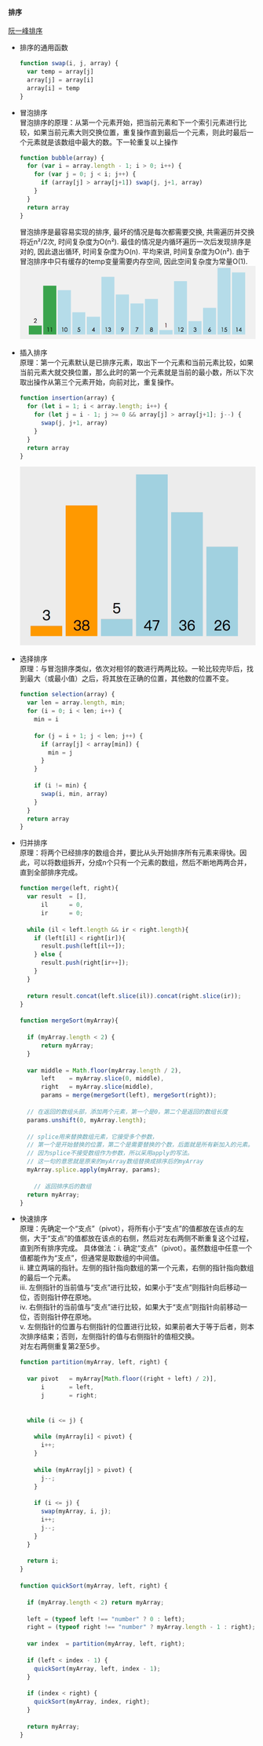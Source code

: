 #### 排序
  [阮一峰排序](https://javascript.ruanyifeng.com/library/sorting.html#toc12)

* 排序的通用函数  
  ```javascript
  function swap(i, j, array) {
    var temp = array[j]
    array[j] = array[i]
    array[i] = temp
  }
  ```

* 冒泡排序  
  冒泡排序的原理：从第一个元素开始，把当前元素和下一个索引元素进行比较，如果当前元素大则交换位置，重复操作直到最后一个元素，则此时最后一个元素就是该数组中最大的数。下一轮重复以上操作
  ```javascript
  function bubble(array) {
    for (var i = array.length - 1; i > 0; i++) {
      for (var j = 0; j < i; j++) {
        if (array[j] > array[j+1]) swap(j, j+1, array)
      }
    }
    return array
  }
  ```
  冒泡排序是最容易实现的排序, 最坏的情况是每次都需要交换, 共需遍历并交换将近n²/2次, 时间复杂度为O(n²). 最佳的情况是内循环遍历一次后发现排序是对的, 因此退出循环, 时间复杂度为O(n). 平均来讲, 时间复杂度为O(n²). 由于冒泡排序中只有缓存的temp变量需要内存空间, 因此空间复杂度为常量O(1).
  ![bubble](./image/bubble.gif?raw=true '冒泡排序')


* 插入排序  
  原理：第一个元素默认是已排序元素，取出下一个元素和当前元素比较，如果当前元素大就交换位置，那么此时的第一个元素就是当前的最小数，所以下次取出操作从第三个元素开始，向前对比，重复操作。
  ```javascript
  function insertion(array) {
    for (let i = 1; i < array.length; i++) {
      for (let j = i - 1; j >= 0 && array[j] > array[j+1]; j--) {
        swap(j, j+1, array)
      }
    }
    return array
  }
  ```
  ![insertion](./image/insertion.gif?raw=true '插入排序')

* 选择排序  
  原理：与冒泡排序类似，依次对相邻的数进行两两比较。一轮比较完毕后，找到最大（或最小值）之后，将其放在正确的位置，其他数的位置不变。
  ```javascript
  function selection(array) {
    var len = array.length, min;
    for (i = 0; i < len; i++) {
      min = i

      for (j = i + 1; j < len; j++) {
        if (array[j] < array[min]) {
          min = j
        }
      }

      if (i != min) {
        swap(i, min, array)
      }
    }
    return array
  }
  ```

* 归并排序  
  原理：将两个已经排序的数组合并，要比从头开始排序所有元素来得快。因此，可以将数组拆开，分成n个只有一个元素的数组，然后不断地两两合并，直到全部排序完成。
  ```javascript
  function merge(left, right){
    var result  = [],
        il      = 0,
        ir      = 0;

    while (il < left.length && ir < right.length){
      if (left[il] < right[ir]){
        result.push(left[il++]);
      } else {
        result.push(right[ir++]);
      }
    }

    return result.concat(left.slice(il)).concat(right.slice(ir));
  }

  function mergeSort(myArray){

    if (myArray.length < 2) {
        return myArray;
    }

    var middle = Math.floor(myArray.length / 2),
        left    = myArray.slice(0, middle),
        right   = myArray.slice(middle),
        params = merge(mergeSort(left), mergeSort(right));
    
    // 在返回的数组头部，添加两个元素，第一个是0，第二个是返回的数组长度
    params.unshift(0, myArray.length);

    // splice用来替换数组元素，它接受多个参数，
    // 第一个是开始替换的位置，第二个是需要替换的个数，后面就是所有新加入的元素。
    // 因为splice不接受数组作为参数，所以采用apply的写法。
    // 这一句的意思就是原来的myArray数组替换成排序后的myArray
    myArray.splice.apply(myArray, params);

	  // 返回排序后的数组
    return myArray;
  }
  ```

* 快速排序  
  原理：先确定一个“支点”（pivot），将所有小于“支点”的值都放在该点的左侧，大于“支点”的值都放在该点的右侧，然后对左右两侧不断重复这个过程，直到所有排序完成。
  具体做法：i. 确定“支点”（pivot）。虽然数组中任意一个值都能作为“支点”，但通常是取数组的中间值。   
  ii. 建立两端的指针。左侧的指针指向数组的第一个元素，右侧的指针指向数组的最后一个元素。  
  iii. 左侧指针的当前值与“支点”进行比较，如果小于“支点”则指针向后移动一位，否则指针停在原地。  
  iv. 右侧指针的当前值与“支点”进行比较，如果大于“支点”则指针向前移动一位，否则指针停在原地。  
  v. 左侧指针的位置与右侧指针的位置进行比较，如果前者大于等于后者，则本次排序结束；否则，左侧指针的值与右侧指针的值相交换。  
  对左右两侧重复第2至5步。
  ```javascript
  function partition(myArray, left, right) {

    var pivot   = myArray[Math.floor((right + left) / 2)],
        i       = left,
        j       = right;


    while (i <= j) {

      while (myArray[i] < pivot) {
        i++;
      }

      while (myArray[j] > pivot) {
        j--;
      }

      if (i <= j) {
        swap(myArray, i, j);
        i++;
        j--;
      }
    }

    return i;
  }

  function quickSort(myArray, left, right) {

    if (myArray.length < 2) return myArray;

    left = (typeof left !== "number" ? 0 : left);
    right = (typeof right !== "number" ? myArray.length - 1 : right);

    var index  = partition(myArray, left, right);

    if (left < index - 1) {
      quickSort(myArray, left, index - 1);
    }

    if (index < right) {
      quickSort(myArray, index, right);
    }

    return myArray;
  }
  ```
